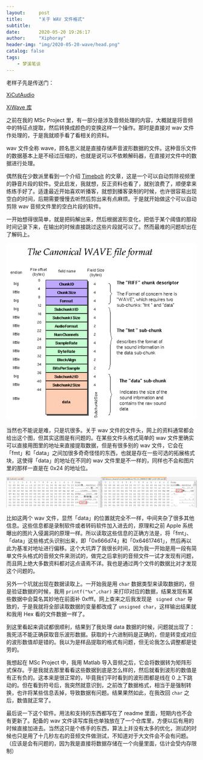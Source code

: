 ```yaml
---
layout:     post
title:      "关于 WAV 文件格式"
subtitle:   
date:       2020-05-20 19:26:17
author:     "Xiphoray"
header-img: "img/2020-05-20-wave/head.png"
catalog: false
tags:     
    - 梦溪笔谈
---
```




老样子先是传送门：

[XiCutAudio](https://github.com/Xiphoray/XiCutAudio)

[XiWave 库](https://github.com/Xiphoray/XiWave)

之前在我的 MSc Project 里，有一部分是涉及音频处理的内容，大概就是将音频中的特征点提取，然后转换成颜色的变换这样一个操作。那时是直接对 wav 文件作处理的，于是我就顺手看了看相关的资料。

wav 文件全称 wave，顾名思义就是直接存储声音波形数据的文件。这种音乐文件的数据基本上是不经过压缩的，也就是说可以不依赖解码器，在直接对文件中的数据进行处理。

偶然我在少数派里看到一个介绍 [Timebolt](https://sspai.com/post/60441) 的文章，这是一个可以自动剪除视频里的静音片段的软件。受此启发，我就想，反正资料也看了，就别浪费了，顺便拿来练练手好了。适逢最近开始喜欢听播客，就想到播客录制的时候，也许很容易出现空白的时间，后期需要慢慢去听然后剪出来有点麻烦。于是就开始做这个可以自动剪除 wav 音频文件里的空白片段的软件。

一开始想得很简单，就是把码解出来，然后根据波形变化，把低于某个阈值的那段时间记录下来，在输出的时候直接跳过这些片段就可以了。然而最难的问题却出在了解码上。

![wav 文件格式](/img/2020-05-20-wave/wav.png "wav 文件格式")

当然也不能说是难，只是坑很多。关于 wav 文件的文件头，网上的资料通常都会给出这个图，但其实这图是有问题的。在某些文件头格式简单的 wav 文件里确实可以直接用图里的地址来直接提取数据，但是有很多别的 wav 文件，它会在 「fmt」和「data」之间加很多奇奇怪怪的东西，也就是存在一些可选的拓展格式块，这使得「data」的地址在不同的 wav 文件里是不一样的，同样也不会和图片里的那样一直是在 0x24 的地址位。

![wav 文件对比](/img/2020-05-20-wave/differ.png "wav 文件对比")

比如这两个 wav 文件，显然「data」的位置就完全不一样，中间夹杂了很多其他信息。这些信息都是录制软件或者转码软件加入进去的，原理和之前 Apple 系统曝出的图片入侵漏洞的原理一样。所以读取这些信息的正确方法是，将「fmt」、「data」这些格式头识别出来，即「0x666d74」和「0x64617461」，然后再以此为基准对地址进行偏移。这个大坑弄了我很长时间，因为我一开始是用一段有简单文件头格式的音频文件来测试的，做完之后拿别的音频文件一试才发现有问题，而且网上绝大多数资料都对这点语焉不详。我也是通过两个文件的数据比对才发现这个问题的。

另外一个坑就出现在数据读取上。一开始我是用 `char` 数据类型来读取数据的，但是验证数据的时候，我用 `printf("%x",char)` 来打印对应的数据，结果发现有某些数据中会莫名其妙地在前面补 0xfff。网上查来之后我发现是 ` signed char` 导致的，于是我就将全部读取数据的变量都改成了 `unsigned char`，这样输出结果就和我用 Hex 看的文件数据一样了。

到这里看起来调试都很顺利，结果到了我处理 data 数据的时候，问题就出现了：我死活不能正确获取音乐波形数据。获取的十六进制码是正确的，但是转变成对应的波形数值却是错的。我以为是样品提取的格式有问题，但无论我怎么调整都是徒劳的。

我想起在 MSc Project 中，我用 Matlab 导入音频之后，它会将数据转为矩阵形式保存。于是我就去那里看看这些数据到底是怎么样的，然后就看到波形的数值是有正有负的。这本来是很正常的，毕竟我们平时看到的波形图都是线在 0 上下跳动的。但在看到符号后，我突然就意识到，之前改了数据格式，相当于是强制转换，也许将某些信息丢掉，导致数据有问题。结果果然如此，在我改回 `char` 之后，数值就正常了。

最后说一下这个软件。用法和支持的东西都写在了 readme 里面，短期内也不会有更新了。配备的 wav 文件读写库我也单独放在了一个仓库里，方便以后有用的时候直接加进去。当然这只是个练手的东西，算法上并没有太多的优化，测试的时候也只是用了十几秒左右的音频文件做测试，不知道对于大文件会不会有问题。（应该是会有问题的，因为我是直接将数据存储在一个向量里面，估计会受内存限制）